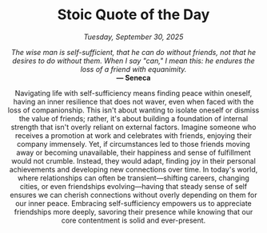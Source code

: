 <h1 align="center">Stoic Quote of the Day</h1>
<p align="center"><em><!--START_SECTION:current-date-->
Tuesday, September 30, 2025
<!--END_SECTION:current-date--></em></p>
<p align="center">
    <em><!--START_SECTION:quote-text-->
The wise man is self-sufficient, that he can do without friends, not that he desires to do without them. When I say "can," I mean this: he endures the loss of a friend with equanimity.
<!--END_SECTION:quote-text--></em><br>
    <strong>— <!--START_SECTION:quote-author-->
Seneca
<!--END_SECTION:quote-author--></strong>
</p>

<p align="center" style="max-width:600px;margin:0 auto;">
<!--START_SECTION:quote-interpretation-->
Navigating life with self-sufficiency means finding peace within oneself, having an inner resilience that does not waver, even when faced with the loss of companionship. This isn't about wanting to isolate oneself or dismiss the value of friends; rather, it's about building a foundation of internal strength that isn't overly reliant on external factors. Imagine someone who receives a promotion at work and celebrates with friends, enjoying their company immensely. Yet, if circumstances led to those friends moving away or becoming unavailable, their happiness and sense of fulfillment would not crumble. Instead, they would adapt, finding joy in their personal achievements and developing new connections over time. In today's world, where relationships can often be transient—shifting careers, changing cities, or even friendships evolving—having that steady sense of self ensures we can cherish connections without overly depending on them for our inner peace. Embracing self-sufficiency empowers us to appreciate friendships more deeply, savoring their presence while knowing that our core contentment is solid and ever-present.
<!--END_SECTION:quote-interpretation-->
</p>
